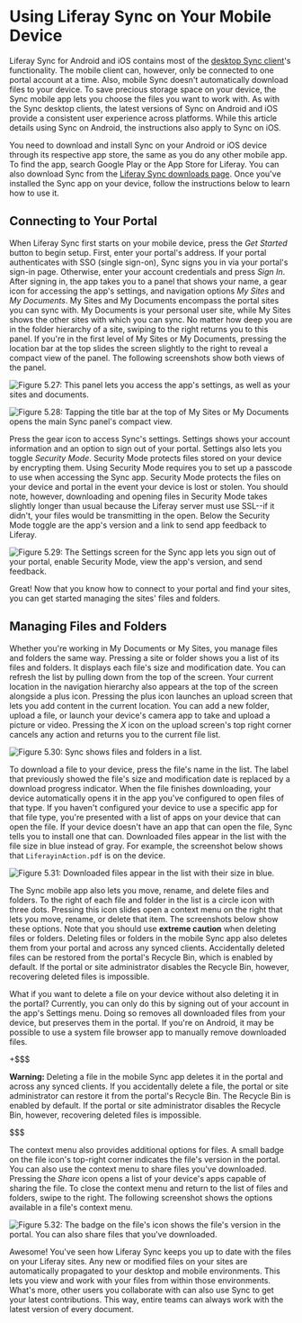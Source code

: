 # Using Liferay Sync on Your Mobile Device [](id=using-liferay-sync-on-your-mobile-device)

Liferay Sync for Android and iOS contains most of the
[desktop Sync client](/discover/portal/-/knowledge_base/6-2/using-liferay-sync-on-your-desktop)'s
functionality. The mobile client can, however, only be connected to one portal
account at a time. Also, mobile Sync doesn't automatically download files to
your device. To save precious storage space on your device, the Sync mobile app
lets you choose the files you want to work with. As with the Sync desktop
clients, the latest versions of Sync on Android and iOS provide a consistent
user experience across platforms. While this article details using Sync on
Android, the instructions also apply to Sync on iOS. 

You need to download and install Sync on your Android or iOS device through its
respective app store, the same as you do any other mobile app. To find the app,
search Google Play or the App Store for Liferay. You can also download Sync from
the 
[Liferay Sync downloads page](https://www.liferay.com/downloads/liferay-sync). 
Once you've installed the Sync app on your device, follow the instructions below 
to learn how to use it. 

## Connecting to Your Portal [](id=connecting-to-your-portal)

When Liferay Sync first starts on your mobile device, press the *Get Started*
button to begin setup. First, enter your portal's address. If your portal 
authenticates with SSO (single sign-on), Sync signs you in via your portal's 
sign-in page. Otherwise, enter your account credentials and press *Sign In*. 
After signing in, the app takes you to a panel that shows your name, a gear icon 
for accessing the app's settings, and navigation options *My Sites* and *My 
Documents*. My Sites and My Documents encompass the portal sites you can sync 
with. My Documents is your personal user site, while My Sites shows the other 
sites with which you can sync. No matter how deep you are in the folder 
hierarchy of a site, swiping to the right returns you to this panel. If you're 
in the first level of My Sites or My Documents, pressing the location bar at the 
top slides the screen slightly to the right to reveal a compact view of the 
panel. The following screenshots show both views of the panel. 

![Figure 5.27: This panel lets you access the app's settings, as well as your sites and documents.](../../images/sync-mobile-panel.png)

![Figure 5.28: Tapping the title bar at the top of My Sites or My Documents opens the main Sync panel's compact view.](../../images/sync-mobile-panel-compact.png)

Press the gear icon to access Sync's settings. Settings shows your account
information and an option to sign out of your portal. Settings also lets you
toggle *Security Mode*. Security Mode protects files stored on your device by
encrypting them. Using Security Mode requires you to set up a passcode to use
when accessing the Sync app. Security Mode protects the files on your device and
portal in the event your device is lost or stolen. You should note, however,
downloading and opening files in Security Mode takes slightly longer than usual
because the Liferay server must use SSL--if it didn't, your files would be
transmitting in the open. Below the Security Mode toggle are the app's version
and a link to send app feedback to Liferay. 

![Figure 5.29: The Settings screen for the Sync app lets you sign out of your portal, enable Security Mode, view the app's version, and send feedback.](../../images/sync-mobile-settings.png)

Great! Now that you know how to connect to your portal and find your sites, you 
can get started managing the sites' files and folders. 

## Managing Files and Folders [](id=managing-files-and-folders)

Whether you're working in My Documents or My Sites, you manage files and folders
the same way. Pressing a site or folder shows you a list of its files and
folders. It displays each file's size and modification date. You can refresh the
list by pulling down from the top of the screen. Your current location in the
navigation hierarchy also appears at the top of the screen alongside a plus
icon. Pressing the plus icon launches an upload screen that lets you add content
in the current location. You can add a new folder, upload a file, or launch your
device's camera app to take and upload a picture or video. Pressing the *X* icon
on the upload screen's top right corner cancels any action and returns you to
the current file list. 

![Figure 5.30: Sync shows files and folders in a list.](../../images/sync-mobile-site.png)

To download a file to your device, press the file's name in the list. The label
that previously showed the file's size and modification date is replaced by a
download progress indicator. When the file finishes downloading, your device
automatically opens it in the app you've configured to open files of that type.
If you haven't configured your device to use a specific app for that file type,
you're presented with a list of apps on your device that can open the file. If
your device doesn't have an app that can open the file, Sync tells you to
install one that can. Downloaded files appear in the list with the file size in
blue instead of gray. For example, the screenshot below shows that
`LiferayinAction.pdf` is on the device. 

![Figure 5.31: Downloaded files appear in the list with their size in blue.](../../images/sync-mobile-file-downloaded.png)

The Sync mobile app also lets you move, rename, and delete files and folders. To 
the right of each file and folder in the list is a circle icon with three dots. 
Pressing this icon slides open a context menu on the right that lets you move, 
rename, or delete that item. The screenshots below show these options. Note that 
you should use **extreme caution** when deleting files or folders. Deleting 
files or folders in the mobile Sync app also deletes them from your portal and 
across any synced clients. Accidentally deleted files can be restored from the 
portal's Recycle Bin, which is enabled by default. If the portal or site 
administrator disables the Recycle Bin, however, recovering deleted files is
impossible. 

What if you want to delete a file on your device without also deleting it in the
portal? Currently, you can only do this by signing out of your account in the
app's Settings menu. Doing so removes all downloaded files from your device, but
preserves them in the portal. If you're on Android, it may be possible to use a
system file browser app to manually remove downloaded files. 

+$$$

**Warning:** Deleting a file in the mobile Sync app deletes it in the portal and
across any synced clients. If you accidentally delete a file, the portal or site
administrator can restore it from the portal's Recycle Bin. The Recycle Bin is
enabled by default. If the portal or site administrator disables the Recycle
Bin, however, recovering deleted files is impossible. 

$$$

The context menu also provides additional options for files. A small badge on
the file icon's top-right corner indicates the file's version in the portal. You
can also use the context menu to share files you've downloaded. Pressing the
*Share* icon opens a list of your device's apps capable of sharing the file. To
close the context menu and return to the list of files and folders, swipe to the
right. The following screenshot shows the options available in a file's context
menu. 

![Figure 5.32: The badge on the file's icon shows the file's version in the portal. You can also share files that you've downloaded.](../../images/sync-mobile-file-actions.png)

Awesome! You've seen how Liferay Sync keeps you up to date with the files on
your Liferay sites. Any new or modified files on your sites are automatically
propagated to your desktop and mobile environments. This lets you view and work
with your files from within those environments. What's more, other users you
collaborate with can also use Sync to get your latest contributions. This way,
entire teams can always work with the latest version of every document. 
